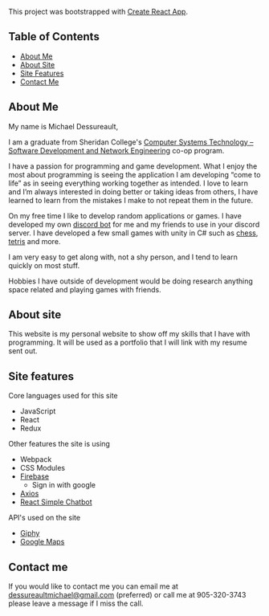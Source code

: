 This project was bootstrapped with [Create React App](https://github.com/facebookincubator/create-react-app).

## Table of Contents
- [About Me](#about-me)
- [About Site](#about-site)
- [Site Features](#site-features)
- [Contact Me](#contact-me)

## About Me

My name is Michael Dessureault, 

I am a graduate from Sheridan College's [Computer Systems Technology – Software Development and Network Engineering](https://academics.sheridancollege.ca/programs/computer-systems-technology-software-development-and-network-engineering) co-op program.

I have a passion for programming and game development.  What I enjoy the most about programming is seeing the application I am developing “come to life” as in seeing everything working together as intended.  I love to learn and I’m always interested in doing better or taking ideas from others, I have learned to learn from the mistakes I make to not repeat them in the future.  

On my free time I like to develop random applications or games.  I have developed my own [discord bot](https://github.com/MichaelDessureault/Discord-Bot) for me and my friends to use in your discord server.  I have developed a few small games with unity in C# such as [chess](https://github.com/MichaelDessureault/Chess), [tetris](https://github.com/MichaelDessureault/Tetris) and more. 

I am very easy to get along with, not a shy person, and I tend to learn quickly on most stuff.

Hobbies I have outside of development would be doing research anything space related and playing games with friends.

## About site

This website is my personal website to show off my skills that I have with programming.  It will be used as a portfolio that I will link with my resume sent out.

## Site features

Core languages used for this site

* JavaScript
* React
* Redux

Other features the site is using

* Webpack
* CSS Modules
* [Firebase](https://firebase.google.com/docs/)
  * Sign in with google
* [Axios](https://www.npmjs.com/package/axios)
* [React Simple Chatbot](https://lucasbassetti.com.br/react-simple-chatbot/)

API's used on the site

* [Giphy](https://developers.giphy.com/)
* [Google Maps](https://cloud.google.com/maps-platform/)

## Contact me

If you would like to contact me you can email me at dessureaultmichael@gmail.com (preferred) or call me at 905-320-3743 please leave a message if I miss the call.
